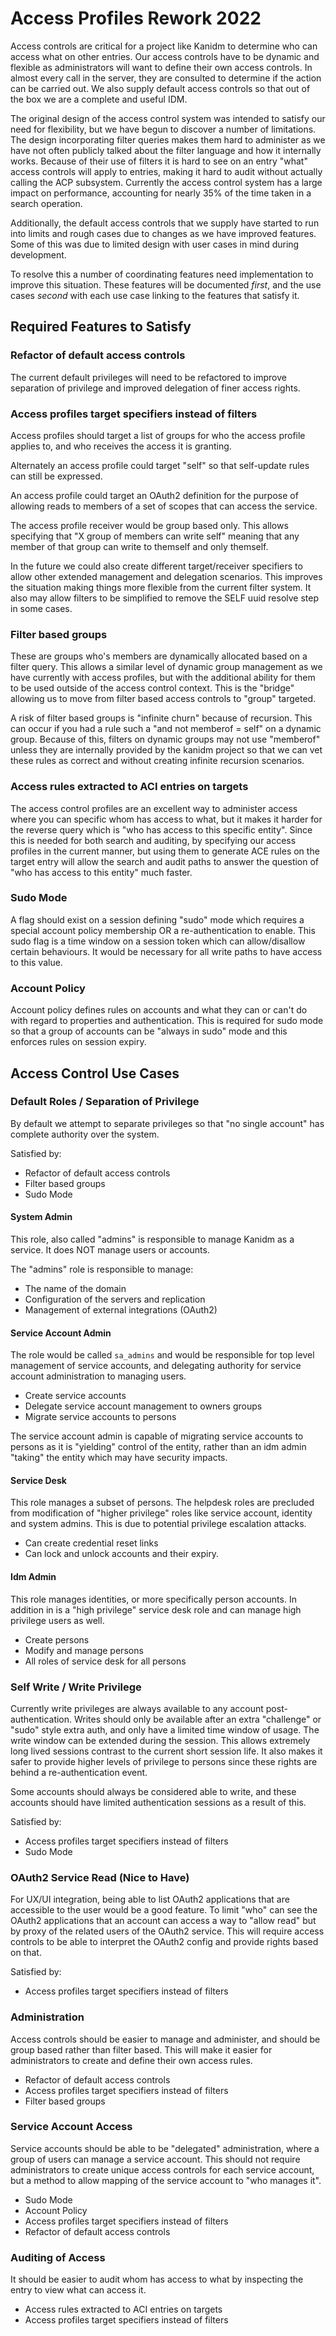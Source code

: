 # Access Profiles Rework 2022

Access controls are critical for a project like Kanidm to determine who can access what on other entries. Our access
controls have to be dynamic and flexible as administrators will want to define their own access controls. In almost
every call in the server, they are consulted to determine if the action can be carried out. We also supply default
access controls so that out of the box we are a complete and useful IDM.

The original design of the access control system was intended to satisfy our need for flexibility, but we have begun to
discover a number of limitations. The design incorporating filter queries makes them hard to administer as we have not
often publicly talked about the filter language and how it internally works. Because of their use of filters it is hard
to see on an entry "what" access controls will apply to entries, making it hard to audit without actually calling the
ACP subsystem. Currently the access control system has a large impact on performance, accounting for nearly 35% of the
time taken in a search operation.

Additionally, the default access controls that we supply have started to run into limits and rough cases due to changes
as we have improved features. Some of this was due to limited design with user cases in mind during development.

To resolve this a number of coordinating features need implementation to improve this situation. These features will be
documented _first_, and the use cases _second_ with each use case linking to the features that satisfy it.

## Required Features to Satisfy

### Refactor of default access controls

The current default privileges will need to be refactored to improve separation of privilege and improved delegation of
finer access rights.

### Access profiles target specifiers instead of filters

Access profiles should target a list of groups for who the access profile applies to, and who receives the access it is
granting.

Alternately an access profile could target "self" so that self-update rules can still be expressed.

An access profile could target an OAuth2 definition for the purpose of allowing reads to members of a set of scopes that
can access the service.

The access profile receiver would be group based only. This allows specifying that "X group of members can write self"
meaning that any member of that group can write to themself and only themself.

In the future we could also create different target/receiver specifiers to allow other extended management and
delegation scenarios. This improves the situation making things more flexible from the current filter system. It also
may allow filters to be simplified to remove the SELF uuid resolve step in some cases.

### Filter based groups

These are groups who's members are dynamically allocated based on a filter query. This allows a similar level of dynamic
group management as we have currently with access profiles, but with the additional ability for them to be used outside
of the access control context. This is the "bridge" allowing us to move from filter based access controls to "group"
targeted.

A risk of filter based groups is "infinite churn" because of recursion. This can occur if you had a rule such a "and not
memberof = self" on a dynamic group. Because of this, filters on dynamic groups may not use "memberof" unless they are
internally provided by the kanidm project so that we can vet these rules as correct and without creating infinite
recursion scenarios.

### Access rules extracted to ACI entries on targets

The access control profiles are an excellent way to administer access where you can specific whom has access to what,
but it makes it harder for the reverse query which is "who has access to this specific entity". Since this is needed for
both search and auditing, by specifying our access profiles in the current manner, but using them to generate ACE rules
on the target entry will allow the search and audit paths to answer the question of "who has access to this entity" much
faster.

### Sudo Mode

A flag should exist on a session defining "sudo" mode which requires a special account policy membership OR a
re-authentication to enable. This sudo flag is a time window on a session token which can allow/disallow certain
behaviours. It would be necessary for all write paths to have access to this value.

### Account Policy

Account policy defines rules on accounts and what they can or can't do with regard to properties and authentication.
This is required for sudo mode so that a group of accounts can be "always in sudo" mode and this enforces rules on
session expiry.

## Access Control Use Cases

### Default Roles / Separation of Privilege

By default we attempt to separate privileges so that "no single account" has complete authority over the system.

Satisfied by:

- Refactor of default access controls
- Filter based groups
- Sudo Mode

#### System Admin

This role, also called "admins" is responsible to manage Kanidm as a service. It does NOT manage users or accounts.

The "admins" role is responsible to manage:

- The name of the domain
- Configuration of the servers and replication
- Management of external integrations (OAuth2)

#### Service Account Admin

The role would be called `sa_admins` and would be responsible for top level management of service accounts, and
delegating authority for service account administration to managing users.

- Create service accounts
- Delegate service account management to owners groups
- Migrate service accounts to persons

The service account admin is capable of migrating service accounts to persons as it is "yielding" control of the entity,
rather than an idm admin "taking" the entity which may have security impacts.

#### Service Desk

This role manages a subset of persons. The helpdesk roles are precluded from modification of "higher privilege" roles
like service account, identity and system admins. This is due to potential privilege escalation attacks.

- Can create credential reset links
- Can lock and unlock accounts and their expiry.

#### Idm Admin

This role manages identities, or more specifically person accounts. In addition in is a "high privilege" service desk
role and can manage high privilege users as well.

- Create persons
- Modify and manage persons
- All roles of service desk for all persons

### Self Write / Write Privilege

Currently write privileges are always available to any account post-authentication. Writes should only be available
after an extra "challenge" or "sudo" style extra auth, and only have a limited time window of usage. The write window
can be extended during the session. This allows extremely long lived sessions contrast to the current short session
life. It also makes it safer to provide higher levels of privilege to persons since these rights are behind a
re-authentication event.

Some accounts should always be considered able to write, and these accounts should have limited authentication sessions
as a result of this.

Satisfied by:

- Access profiles target specifiers instead of filters
- Sudo Mode

### OAuth2 Service Read (Nice to Have)

For UX/UI integration, being able to list OAuth2 applications that are accessible to the user would be a good feature.
To limit "who" can see the OAuth2 applications that an account can access a way to "allow read" but by proxy of the
related users of the OAuth2 service. This will require access controls to be able to interpret the OAuth2 config and
provide rights based on that.

Satisfied by:

- Access profiles target specifiers instead of filters

### Administration

Access controls should be easier to manage and administer, and should be group based rather than filter based. This will
make it easier for administrators to create and define their own access rules.

- Refactor of default access controls
- Access profiles target specifiers instead of filters
- Filter based groups

### Service Account Access

Service accounts should be able to be "delegated" administration, where a group of users can manage a service account.
This should not require administrators to create unique access controls for each service account, but a method to allow
mapping of the service account to "who manages it".

- Sudo Mode
- Account Policy
- Access profiles target specifiers instead of filters
- Refactor of default access controls

### Auditing of Access

It should be easier to audit whom has access to what by inspecting the entry to view what can access it.

- Access rules extracted to ACI entries on targets
- Access profiles target specifiers instead of filters
